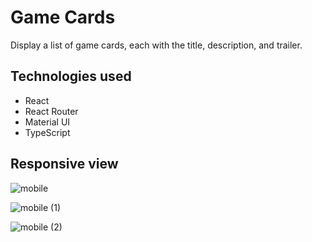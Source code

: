 # Game Cards

Display a list of game cards, each with the title, description, and trailer.

## Technologies used

* React
* React Router
* Material UI
* TypeScript


## Responsive view

![mobile](https://github.com/vivinkv6/game-cards/assets/102971812/2c9c6b1e-a27f-4617-95b3-7ea53f0f59a1)

![mobile (1)](https://github.com/vivinkv6/game-cards/assets/102971812/1ab4d056-fc2b-49be-b6d6-064cd7b2f43b)

![mobile (2)](https://github.com/vivinkv6/game-cards/assets/102971812/4a54e1f3-2092-436a-bfa7-c6a53462d3d8)
